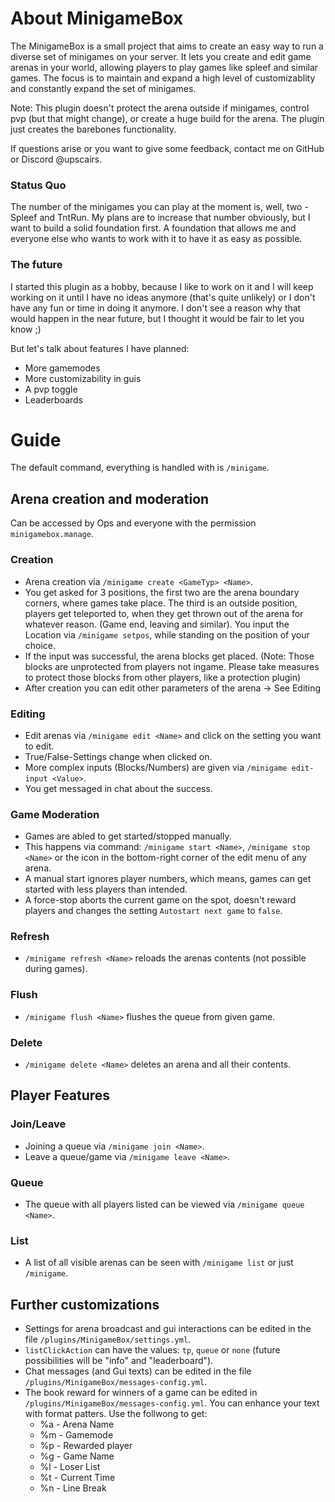 # About MinigameBox

The MinigameBox is a small project that aims to create an easy way to run a diverse set of
minigames on your server. It lets you create and edit game arenas in your world, allowing players to play games like
spleef and similar games. The focus is to maintain and expand a high level of customizablity and constantly expand the set
of minigames.

Note: This plugin doesn't protect the arena outside if minigames, control pvp (but that might change), or create a huge
build for the arena. The plugin just creates the barebones functionality.

If questions arise or you want to give some feedback, contact me on GitHub or Discord @upscairs.


### Status Quo

The number of the minigames you can play at the moment is, well, two - Spleef and TntRun. My plans are to increase that number
obviously, but I want to build a solid foundation first. A foundation that allows me and everyone else who wants to 
work with it to have it as easy as possible.

### The future

I started this plugin as a hobby, because I like to work on it and I will keep working on it until I have no ideas 
anymore (that's quite unlikely) or I don't have any fun or time in doing it anymore. I don't see a reason why that
would happen in the near future, but I thought it would be fair to let you know ;)

But let's talk about features I have planned:

- More gamemodes
- More customizability in guis
- A pvp toggle
- Leaderboards

# Guide

The default command, everything is handled with is ``/minigame``.
## Arena creation and moderation
Can be accessed by Ops and everyone with the permission ``minigamebox.manage``.
### Creation
- Arena creation via ``/minigame create <GameTyp> <Name>``.
- You get asked for 3 positions, the first two are the arena boundary corners, where games take place. The third is an outside position, players get teleported to, when they get thrown out of the arena for whatever reason. (Game end, leaving and similar). You input the Location via ``/minigame setpos``, while standing on the position of your choice.
- If the input was successful, the arena blocks get placed. (Note: Those blocks are unprotected from players not ingame. Please take measures to protect those blocks from other players, like a protection plugin)
- After creation you can edit other parameters of the arena -> See Editing
### Editing
- Edit arenas via ``/minigame edit <Name>`` and click on the setting you want to edit.
- True/False-Settings change when clicked on.
- More complex inputs (Blocks/Numbers) are given via ``/minigame edit-input <Value>``.
- You get messaged in chat about the success.
### Game Moderation
- Games are abled to get started/stopped manually.
- This happens via command: ``/minigame start <Name>``, ``/minigame stop <Name>`` or the icon in the bottom-right corner of the edit menu of any arena.
- A manual start ignores player numbers, which means, games can get started with less players than intended.
- A force-stop aborts the current game on the spot, doesn't reward players and changes the setting ``Autostart next game`` to ``false``.
### Refresh
- ``/minigame refresh <Name>`` reloads the arenas contents (not possible during games).
### Flush
- ``/minigame flush <Name>`` flushes the queue from given game.
### Delete
- ``/minigame delete <Name>`` deletes an arena and all their contents.
## Player Features
### Join/Leave
- Joining a queue via ``/minigame join <Name>``.
- Leave a queue/game via ``/minigame leave <Name>``.
### Queue
- The queue with all players listed can be viewed via ``/minigame queue <Name>``.
### List
- A list of all visible arenas can be seen with ``/minigame list`` or just ``/minigame``.
## Further customizations
- Settings for arena broadcast and gui interactions can be edited in the file ``/plugins/MinigameBox/settings.yml``.
- ``listClickAction`` can have the values: ``tp``, ``queue`` or ``none`` (future possibilities will be "info" and "leaderboard").
- Chat messages (and Gui texts) can be edited in the file ``/plugins/MinigameBox/messages-config.yml``.
- The book reward for winners of a game can be edited in ``/plugins/MinigameBox/messages-config.yml``. You can enhance your text with format patters. Use the follwong to get:
  - %a - Arena Name
  - %m - Gamemode
  - %p - Rewarded player
  - %g - Game Name
  - %l - Loser List
  - %t - Current Time
  - %n - Line Break